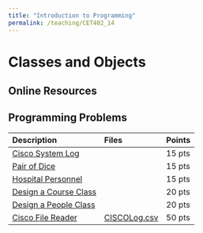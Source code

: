 ```yaml
---
title: "Introduction to Programming"
permalink: /teaching/CET402_14
---
```


# Classes and Objects

## Online Resources

## Programming Problems

| Description           | Files  | Points |
| :-------------------- | :----- | :----- |
| [Cisco System Log](/files/CET402/pdfs/14_CISCOSystemLogMessage.pdf)      |        | 15 pts |
| [Pair of Dice](/files/CET402/pdfs/14_PairOfDice.pdf)          |        | 15 pts |
| [Hospital Personnel](/files/CET402/pdfs/14_HospitalPersonnel.pdf)    |        | 15 pts |
| [Design a Course Class](/files/CET402/pdfs/14_CourseClass.pdf) |        | 20 pts |
| [Design a People Class](/files/CET402/pdfs/14_PeopleClass.pdf) |        | 20 pts |
| [Cisco File Reader](/files/CET402/pdfs/14_CiscoMessageFileReader.pdf) | [CISCOLog.csv](/files/CET402/CISCOLog.csv)    | 50 pts |
